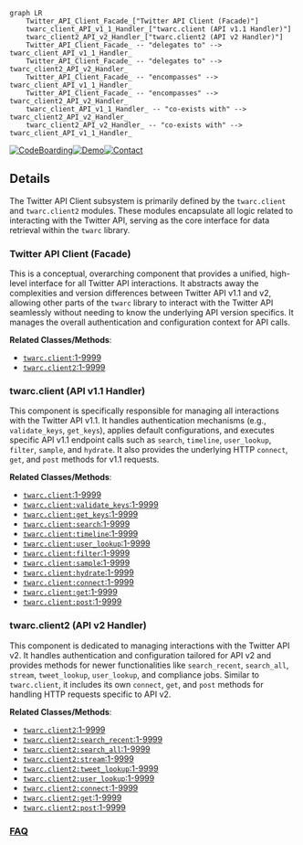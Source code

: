 ```mermaid
graph LR
    Twitter_API_Client_Facade_["Twitter API Client (Facade)"]
    twarc_client_API_v1_1_Handler_["twarc.client (API v1.1 Handler)"]
    twarc_client2_API_v2_Handler_["twarc.client2 (API v2 Handler)"]
    Twitter_API_Client_Facade_ -- "delegates to" --> twarc_client_API_v1_1_Handler_
    Twitter_API_Client_Facade_ -- "delegates to" --> twarc_client2_API_v2_Handler_
    Twitter_API_Client_Facade_ -- "encompasses" --> twarc_client_API_v1_1_Handler_
    Twitter_API_Client_Facade_ -- "encompasses" --> twarc_client2_API_v2_Handler_
    twarc_client_API_v1_1_Handler_ -- "co-exists with" --> twarc_client2_API_v2_Handler_
    twarc_client2_API_v2_Handler_ -- "co-exists with" --> twarc_client_API_v1_1_Handler_
```

[![CodeBoarding](https://img.shields.io/badge/Generated%20by-CodeBoarding-9cf?style=flat-square)](https://github.com/CodeBoarding/CodeBoarding)[![Demo](https://img.shields.io/badge/Try%20our-Demo-blue?style=flat-square)](https://www.codeboarding.org/demo)[![Contact](https://img.shields.io/badge/Contact%20us%20-%20contact@codeboarding.org-lightgrey?style=flat-square)](mailto:contact@codeboarding.org)

## Details

The Twitter API Client subsystem is primarily defined by the `twarc.client` and `twarc.client2` modules. These modules encapsulate all logic related to interacting with the Twitter API, serving as the core interface for data retrieval within the `twarc` library.

### Twitter API Client (Facade)
This is a conceptual, overarching component that provides a unified, high-level interface for all Twitter API interactions. It abstracts away the complexities and version differences between Twitter API v1.1 and v2, allowing other parts of the `twarc` library to interact with the Twitter API seamlessly without needing to know the underlying API version specifics. It manages the overall authentication and configuration context for API calls.


**Related Classes/Methods**:

- <a href="https://github.com/DocNow/twarc/blob/main/twarc/client.py#L1-L9999" target="_blank" rel="noopener noreferrer">`twarc.client`:1-9999</a>
- <a href="https://github.com/DocNow/twarc/blob/main/twarc/client2.py#L1-L9999" target="_blank" rel="noopener noreferrer">`twarc.client2`:1-9999</a>


### twarc.client (API v1.1 Handler)
This component is specifically responsible for managing all interactions with the Twitter API v1.1. It handles authentication mechanisms (e.g., `validate_keys`, `get_keys`), applies default configurations, and executes specific API v1.1 endpoint calls such as `search`, `timeline`, `user_lookup`, `filter`, `sample`, and `hydrate`. It also provides the underlying HTTP `connect`, `get`, and `post` methods for v1.1 requests.


**Related Classes/Methods**:

- <a href="https://github.com/DocNow/twarc/blob/main/twarc/client.py#L1-L9999" target="_blank" rel="noopener noreferrer">`twarc.client`:1-9999</a>
- <a href="https://github.com/DocNow/twarc/blob/main/twarc/client.py#L1-L9999" target="_blank" rel="noopener noreferrer">`twarc.client:validate_keys`:1-9999</a>
- <a href="https://github.com/DocNow/twarc/blob/main/twarc/client.py#L1-L9999" target="_blank" rel="noopener noreferrer">`twarc.client:get_keys`:1-9999</a>
- <a href="https://github.com/DocNow/twarc/blob/main/twarc/client.py#L1-L9999" target="_blank" rel="noopener noreferrer">`twarc.client:search`:1-9999</a>
- <a href="https://github.com/DocNow/twarc/blob/main/twarc/client.py#L1-L9999" target="_blank" rel="noopener noreferrer">`twarc.client:timeline`:1-9999</a>
- <a href="https://github.com/DocNow/twarc/blob/main/twarc/client.py#L1-L9999" target="_blank" rel="noopener noreferrer">`twarc.client:user_lookup`:1-9999</a>
- <a href="https://github.com/DocNow/twarc/blob/main/twarc/client.py#L1-L9999" target="_blank" rel="noopener noreferrer">`twarc.client:filter`:1-9999</a>
- <a href="https://github.com/DocNow/twarc/blob/main/twarc/client.py#L1-L9999" target="_blank" rel="noopener noreferrer">`twarc.client:sample`:1-9999</a>
- <a href="https://github.com/DocNow/twarc/blob/main/twarc/client.py#L1-L9999" target="_blank" rel="noopener noreferrer">`twarc.client:hydrate`:1-9999</a>
- <a href="https://github.com/DocNow/twarc/blob/main/twarc/client.py#L1-L9999" target="_blank" rel="noopener noreferrer">`twarc.client:connect`:1-9999</a>
- <a href="https://github.com/DocNow/twarc/blob/main/twarc/client.py#L1-L9999" target="_blank" rel="noopener noreferrer">`twarc.client:get`:1-9999</a>
- <a href="https://github.com/DocNow/twarc/blob/main/twarc/client.py#L1-L9999" target="_blank" rel="noopener noreferrer">`twarc.client:post`:1-9999</a>


### twarc.client2 (API v2 Handler)
This component is dedicated to managing interactions with the Twitter API v2. It handles authentication and configuration tailored for API v2 and provides methods for newer functionalities like `search_recent`, `search_all`, `stream`, `tweet_lookup`, `user_lookup`, and compliance jobs. Similar to `twarc.client`, it includes its own `connect`, `get`, and `post` methods for handling HTTP requests specific to API v2.


**Related Classes/Methods**:

- <a href="https://github.com/DocNow/twarc/blob/main/twarc/client2.py#L1-L9999" target="_blank" rel="noopener noreferrer">`twarc.client2`:1-9999</a>
- <a href="https://github.com/DocNow/twarc/blob/main/twarc/client2.py#L1-L9999" target="_blank" rel="noopener noreferrer">`twarc.client2:search_recent`:1-9999</a>
- <a href="https://github.com/DocNow/twarc/blob/main/twarc/client2.py#L1-L9999" target="_blank" rel="noopener noreferrer">`twarc.client2:search_all`:1-9999</a>
- <a href="https://github.com/DocNow/twarc/blob/main/twarc/client2.py#L1-L9999" target="_blank" rel="noopener noreferrer">`twarc.client2:stream`:1-9999</a>
- <a href="https://github.com/DocNow/twarc/blob/main/twarc/client2.py#L1-L9999" target="_blank" rel="noopener noreferrer">`twarc.client2:tweet_lookup`:1-9999</a>
- <a href="https://github.com/DocNow/twarc/blob/main/twarc/client2.py#L1-L9999" target="_blank" rel="noopener noreferrer">`twarc.client2:user_lookup`:1-9999</a>
- <a href="https://github.com/DocNow/twarc/blob/main/twarc/client2.py#L1-L9999" target="_blank" rel="noopener noreferrer">`twarc.client2:connect`:1-9999</a>
- <a href="https://github.com/DocNow/twarc/blob/main/twarc/client2.py#L1-L9999" target="_blank" rel="noopener noreferrer">`twarc.client2:get`:1-9999</a>
- <a href="https://github.com/DocNow/twarc/blob/main/twarc/client2.py#L1-L9999" target="_blank" rel="noopener noreferrer">`twarc.client2:post`:1-9999</a>




### [FAQ](https://github.com/CodeBoarding/GeneratedOnBoardings/tree/main?tab=readme-ov-file#faq)